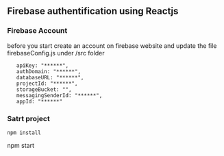 ## Firebase authentification using Reactjs

### Firebase Account
before you start create an account on firebase website and update the file firebaseConfig.js under /src folder
 ```
    apiKey: "******",
    authDomain: "******",
    databaseURL: "******",
    projectId: "******",
    storageBucket: "",
    messagingSenderId: "******",
    appId: "******"
 ```
### Satrt project
 ```
npm install
 ```
npm start
 ```